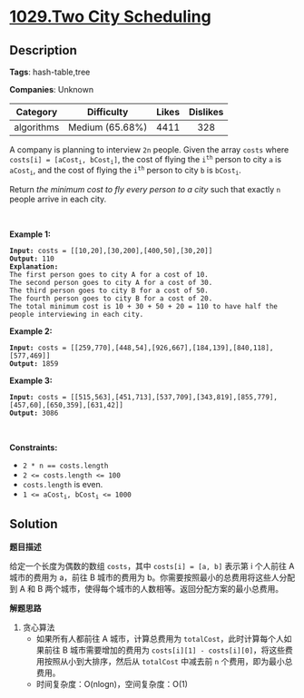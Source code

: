 # [1029.Two City Scheduling](https://leetcode.com/problems/two-city-scheduling/description/)

## Description

**Tags**: hash-table,tree

**Companies**: Unknown

|  Category  |   Difficulty    | Likes | Dislikes |
| :--------: | :-------------: | :---: | :------: |
| algorithms | Medium (65.68%) | 4411  |   328    |

<p>A company is planning to interview <code>2n</code> people. Given the array <code>costs</code> where <code>costs[i] = [aCost<sub>i</sub>, bCost<sub>i</sub>]</code>,&nbsp;the cost of flying the <code>i<sup>th</sup></code> person to city <code>a</code> is <code>aCost<sub>i</sub></code>, and the cost of flying the <code>i<sup>th</sup></code> person to city <code>b</code> is <code>bCost<sub>i</sub></code>.</p>
<p>Return <em>the minimum cost to fly every person to a city</em> such that exactly <code>n</code> people arrive in each city.</p>
<p>&nbsp;</p>
<p><strong class="example">Example 1:</strong></p>
<pre><code><strong>Input:</strong> costs = [[10,20],[30,200],[400,50],[30,20]]
<strong>Output:</strong> 110
<strong>Explanation: </strong>
The first person goes to city A for a cost of 10.
The second person goes to city A for a cost of 30.
The third person goes to city B for a cost of 50.
The fourth person goes to city B for a cost of 20.
The total minimum cost is 10 + 30 + 50 + 20 = 110 to have half the people interviewing in each city.</code></pre>
<p><strong class="example">Example 2:</strong></p>
<pre><code><strong>Input:</strong> costs = [[259,770],[448,54],[926,667],[184,139],[840,118],[577,469]]
<strong>Output:</strong> 1859</code></pre>
<p><strong class="example">Example 3:</strong></p>
<pre><code><strong>Input:</strong> costs = [[515,563],[451,713],[537,709],[343,819],[855,779],[457,60],[650,359],[631,42]]
<strong>Output:</strong> 3086</code></pre>
<p>&nbsp;</p>
<p><strong>Constraints:</strong></p>
<ul>
  <li><code>2 * n == costs.length</code></li>
  <li><code>2 &lt;= costs.length &lt;= 100</code></li>
  <li><code>costs.length</code> is even.</li>
  <li><code>1 &lt;= aCost<sub>i</sub>, bCost<sub>i</sub> &lt;= 1000</code></li>
</ul>

## Solution

**题目描述**

给定一个长度为偶数的数组 `costs`，其中 `costs[i] = [a, b]` 表示第 i 个人前往 A 城市的费用为 a，前往 B 城市的费用为 b。你需要按照最小的总费用将这些人分配到 A 和 B 两个城市，使得每个城市的人数相等。返回分配方案的最小总费用。

**解题思路**

1. 贪心算法
   - 如果所有人都前往 A 城市，计算总费用为 `totalCost`，此时计算每个人如果前往 B 城市需要增加的费用为 `costs[i][1] - costs[i][0]`，将这些费用按照从小到大排序，然后从 `totalCost` 中减去前 `n` 个费用，即为最小总费用。
   - 时间复杂度：O(nlogn)，空间复杂度：O(1)
